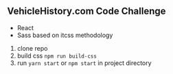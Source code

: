 ## VehicleHistory.com Code Challenge

- React
- Sass based on itcss methodology

1. clone repo
2. build css `npm run build-css`
3. run `yarn start` or `npm start` in project directory
